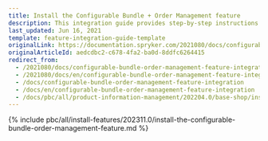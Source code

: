 ```yaml
---
title: Install the Configurable Bundle + Order Management feature
description: This integration guide provides step-by-step instructions on installing Configurable Bundle + Order Management feature.
last_updated: Jun 16, 2021
template: feature-integration-guide-template
originalLink: https://documentation.spryker.com/2021080/docs/configurable-bundle-order-management-feature-integration
originalArticleId: aedcdbc2-c678-4fa2-ba0d-8ddfc6264415
redirect_from:
  - /2021080/docs/configurable-bundle-order-management-feature-integration
  - /2021080/docs/en/configurable-bundle-order-management-feature-integration
  - /docs/configurable-bundle-order-management-feature-integration
  - /docs/en/configurable-bundle-order-management-feature-integration
  - /docs/pbc/all/product-information-management/202204.0/base-shop/install-and-upgrade/install-features/install-the-configurable-bundle-order-management-feature.html
---
```


{% include pbc/all/install-features/202311.0/install-the-configurable-bundle-order-management-feature.md %} <!-- To edit, see /_includes/pbc/all/install-features/202311.0/install-the-configurable-bundle-order-management-feature.md -->
